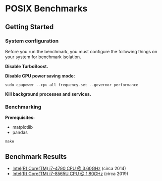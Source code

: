 # POSIX Benchmarks

## Getting Started

### System configuration

Before you run the benchmark, you must configure the following things on your system for benchmark isolation.

**Disable TurboBoost.**

**Disable CPU power saving mode:**

```
sudo cpupower --cpu all frequency-set --governor performance
```

**Kill background processes and services.**

### Benchmarking

**Prerequisites:**

* matplotlib
* pandas

```
make
```

## Benchmark Results

* [Intel(R) Core(TM) i7-4790 CPU @ 3.60GHz](results/intel/core-i7-4790/README.md) (circa 2014)
* [Intel(R) Core(TM) i7-8565U CPU @ 1.80GHz](results/intel/core-i7-8565U/README.md) (circa 2019)
